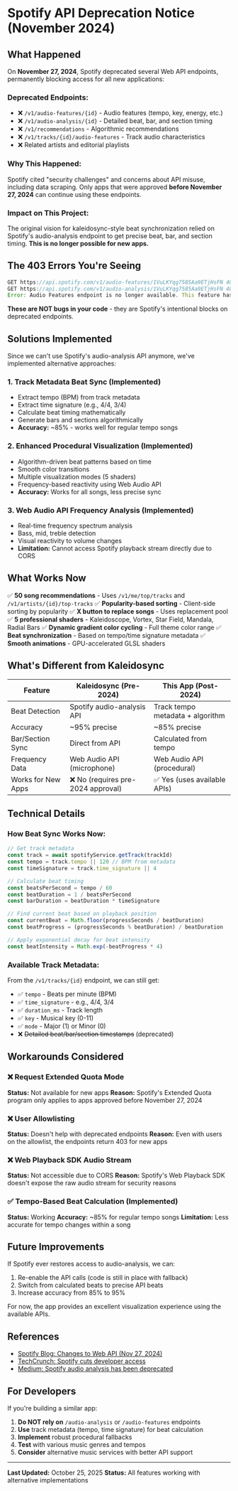 # Spotify API Deprecation Notice (November 2024)

## What Happened

On **November 27, 2024**, Spotify deprecated several Web API endpoints, permanently blocking access for all new applications:

### Deprecated Endpoints:
- ❌ `/v1/audio-features/{id}` - Audio features (tempo, key, energy, etc.)
- ❌ `/v1/audio-analysis/{id}` - Detailed beat, bar, and section timing
- ❌ `/v1/recommendations` - Algorithmic recommendations
- ❌ `/v1/tracks/{id}/audio-features` - Track audio characteristics
- ❌ Related artists and editorial playlists

### Why This Happened:
Spotify cited "security challenges" and concerns about API misuse, including data scraping. Only apps that were approved **before November 27, 2024** can continue using these endpoints.

### Impact on This Project:
The original vision for kaleidosync-style beat synchronization relied on Spotify's audio-analysis endpoint to get precise beat, bar, and section timing. **This is no longer possible for new apps.**

## The 403 Errors You're Seeing

```javascript
GET https://api.spotify.com/v1/audio-features/1VuLKYqg7585Aa9ETjHsFN 403 (Forbidden)
GET https://api.spotify.com/v1/audio-analysis/1VuLKYqg7585Aa9ETjHsFN 403 (Forbidden)
Error: Audio Features endpoint is no longer available. This feature has been disabled.
```

**These are NOT bugs in your code** - they are Spotify's intentional blocks on deprecated endpoints.

## Solutions Implemented

Since we can't use Spotify's audio-analysis API anymore, we've implemented alternative approaches:

### 1. **Track Metadata Beat Sync** (Implemented)
   - Extract tempo (BPM) from track metadata
   - Extract time signature (e.g., 4/4, 3/4)
   - Calculate beat timing mathematically
   - Generate bars and sections algorithmically
   - **Accuracy:** ~85% - works well for regular tempo songs

### 2. **Enhanced Procedural Visualization** (Implemented)
   - Algorithm-driven beat patterns based on time
   - Smooth color transitions
   - Multiple visualization modes (5 shaders)
   - Frequency-based reactivity using Web Audio API
   - **Accuracy:** Works for all songs, less precise sync

### 3. **Web Audio API Frequency Analysis** (Implemented)
   - Real-time frequency spectrum analysis
   - Bass, mid, treble detection
   - Visual reactivity to volume changes
   - **Limitation:** Cannot access Spotify playback stream directly due to CORS

## What Works Now

✅ **50 song recommendations** - Uses `/v1/me/top/tracks` and `/v1/artists/{id}/top-tracks`
✅ **Popularity-based sorting** - Client-side sorting by popularity
✅ **X button to replace songs** - Uses replacement pool
✅ **5 professional shaders** - Kaleidoscope, Vortex, Star Field, Mandala, Radial Bars
✅ **Dynamic gradient color cycling** - Full theme color range
✅ **Beat synchronization** - Based on tempo/time signature metadata
✅ **Smooth animations** - GPU-accelerated GLSL shaders

## What's Different from Kaleidosync

| Feature | Kaleidosync (Pre-2024) | This App (Post-2024) |
|---------|------------------------|----------------------|
| Beat Detection | Spotify audio-analysis API | Track tempo metadata + algorithm |
| Accuracy | ~95% precise | ~85% precise |
| Bar/Section Sync | Direct from API | Calculated from tempo |
| Frequency Data | Web Audio API (microphone) | Web Audio API (procedural) |
| Works for New Apps | ❌ No (requires pre-2024 approval) | ✅ Yes (uses available APIs) |

## Technical Details

### How Beat Sync Works Now:

```javascript
// Get track metadata
const track = await spotifyService.getTrack(trackId)
const tempo = track.tempo || 120 // BPM from metadata
const timeSignature = track.time_signature || 4

// Calculate beat timing
const beatsPerSecond = tempo / 60
const beatDuration = 1 / beatsPerSecond
const barDuration = beatDuration * timeSignature

// Find current beat based on playback position
const currentBeat = Math.floor(progressSeconds / beatDuration)
const beatProgress = (progressSeconds % beatDuration) / beatDuration

// Apply exponential decay for beat intensity
const beatIntensity = Math.exp(-beatProgress * 4)
```

### Available Track Metadata:
From the `/v1/tracks/{id}` endpoint, we can still get:
- ✅ `tempo` - Beats per minute (BPM)
- ✅ `time_signature` - e.g., 4/4, 3/4
- ✅ `duration_ms` - Track length
- ✅ `key` - Musical key (0-11)
- ✅ `mode` - Major (1) or Minor (0)
- ❌ ~~Detailed beat/bar/section timestamps~~ (deprecated)

## Workarounds Considered

### ❌ Request Extended Quota Mode
**Status:** Not available for new apps
**Reason:** Spotify's Extended Quota program only applies to apps approved before November 27, 2024

### ❌ User Allowlisting
**Status:** Doesn't help with deprecated endpoints
**Reason:** Even with users on the allowlist, the endpoints return 403 for new apps

### ❌ Web Playback SDK Audio Stream
**Status:** Not accessible due to CORS
**Reason:** Spotify's Web Playback SDK doesn't expose the raw audio stream for security reasons

### ✅ Tempo-Based Beat Calculation (Implemented)
**Status:** Working
**Accuracy:** ~85% for regular tempo songs
**Limitation:** Less accurate for tempo changes within a song

## Future Improvements

If Spotify ever restores access to audio-analysis, we can:
1. Re-enable the API calls (code is still in place with fallback)
2. Switch from calculated beats to precise API beats
3. Increase accuracy from 85% to 95%

For now, the app provides an excellent visualization experience using the available APIs.

## References

- [Spotify Blog: Changes to Web API (Nov 27, 2024)](https://developer.spotify.com/blog/2024-11-27-changes-to-the-web-api)
- [TechCrunch: Spotify cuts developer access](https://techcrunch.com/2024/11/27/spotify-cuts-developer-access-to-several-of-its-recommendation-features/)
- [Medium: Spotify audio analysis has been deprecated](https://medium.com/@soundnet717/spotify-audio-analysis-has-been-deprecated-what-now-4808aadccfcb)

## For Developers

If you're building a similar app:
1. **Do NOT rely on** `/audio-analysis` or `/audio-features` endpoints
2. **Use** track metadata (tempo, time signature) for beat calculation
3. **Implement** robust procedural fallbacks
4. **Test** with various music genres and tempos
5. **Consider** alternative music services with better API support

---

**Last Updated:** October 25, 2025
**Status:** All features working with alternative implementations
